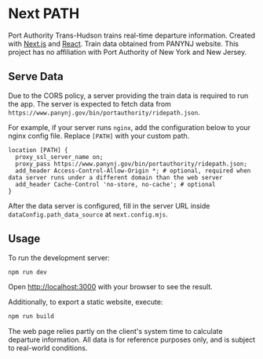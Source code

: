 # Next PATH

Port Authority Trans-Hudson trains real-time departure information. Created with [Next.js](https://nextjs.org/) and [React](https://react.dev/). Train data obtained from PANYNJ website. This project has no affiliation with Port Authority of New York and New Jersey.


## Serve Data

Due to the CORS policy, a server providing the train data is required to run the app. The server is expected to fetch data from `https://www.panynj.gov/bin/portauthority/ridepath.json`.

For example, if your server runs `nginx`, add the configuration below to your nginx config file. Replace `[PATH]` with your custom path.

```
location [PATH] {
  proxy_ssl_server_name on;
  proxy_pass https://www.panynj.gov/bin/portauthority/ridepath.json;
  add_header Access-Control-Allow-Origin *; # optional, required when data server runs under a different domain than the web server
  add_header Cache-Control 'no-store, no-cache'; # optional
}
```

After the data server is configured, fill in the server URL inside `dataConfig.path_data_source` at `next.config.mjs`.

## Usage

To run the development server:

```bash
npm run dev
```

Open [http://localhost:3000](http://localhost:3000) with your browser to see the result.

Additionally, to export a static website, execute:

```bash
npm run build
```

The web page relies partly on the client's system time to calculate departure information. All data is for reference purposes only, and is subject to real-world conditions.